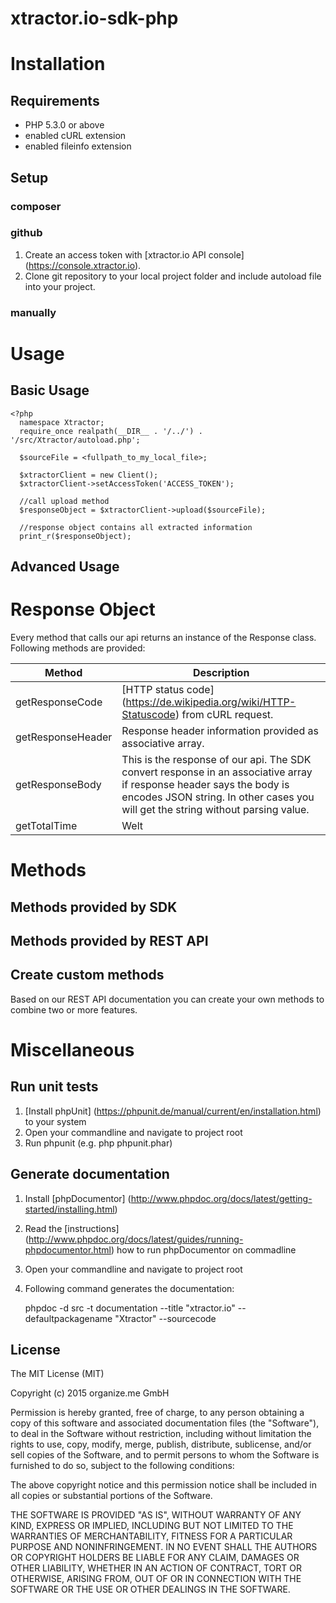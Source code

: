 # xtractor.io-sdk-php

# Installation #

## Requirements ##

  - PHP 5.3.0 or above
  - enabled cURL extension
  - enabled fileinfo extension

## Setup ##

### composer ###


### github ###

1. Create an access token with [xtractor.io API console] (https://console.xtractor.io). 
2. Clone git repository to your local project folder and include autoload file into your project.

### manually ###


# Usage #

## Basic Usage ##

    <?php
      namespace Xtractor;
      require_once realpath(__DIR__ . '/../') . '/src/Xtractor/autoload.php';
      
      $sourceFile = <fullpath_to_my_local_file>;
      
      $xtractorClient = new Client();
      $xtractorClient->setAccessToken('ACCESS_TOKEN');
      
      //call upload method
      $responseObject = $xtractorClient->upload($sourceFile);
      
      //response object contains all extracted information
      print_r($responseObject);

## Advanced Usage ##


# Response Object #

Every method that calls our api returns an instance of the Response class. Following methods are provided:

| Method | Description |
| --- | --- |
| getResponseCode | [HTTP status code] (https://de.wikipedia.org/wiki/HTTP-Statuscode) from cURL request.  |
| getResponseHeader | Response header information provided as associative array. |
| getResponseBody | This is the response of our api. The SDK convert response in an associative array if response header says the body is encodes JSON string. In other cases you will get the string without parsing value.  |
| getTotalTime | Welt |

# Methods #

## Methods provided by SDK ##

## Methods provided by REST API ##

## Create custom methods ##

Based on our REST API documentation you can create your own methods to combine two or more features.

# Miscellaneous #

## Run unit tests ##

1. [Install phpUnit] (https://phpunit.de/manual/current/en/installation.html) to your system
2. Open your commandline and navigate to project root
3. Run phpunit (e.g. php phpunit.phar) 

## Generate documentation ##

1. Install [phpDocumentor] (http://www.phpdoc.org/docs/latest/getting-started/installing.html)
2. Read the [instructions] (http://www.phpdoc.org/docs/latest/guides/running-phpdocumentor.html) how to run phpDocumentor on commadline
3. Open your commandline and navigate to project root
4. Following command generates the documentation:


    phpdoc -d src -t documentation --title "xtractor.io" --defaultpackagename "Xtractor" --sourcecode

## License ##

The MIT License (MIT)

Copyright (c) 2015 organize.me GmbH

Permission is hereby granted, free of charge, to any person obtaining a copy
of this software and associated documentation files (the "Software"), to deal
in the Software without restriction, including without limitation the rights
to use, copy, modify, merge, publish, distribute, sublicense, and/or sell
copies of the Software, and to permit persons to whom the Software is
furnished to do so, subject to the following conditions:

The above copyright notice and this permission notice shall be included in all
copies or substantial portions of the Software.

THE SOFTWARE IS PROVIDED "AS IS", WITHOUT WARRANTY OF ANY KIND, EXPRESS OR
IMPLIED, INCLUDING BUT NOT LIMITED TO THE WARRANTIES OF MERCHANTABILITY,
FITNESS FOR A PARTICULAR PURPOSE AND NONINFRINGEMENT. IN NO EVENT SHALL THE
AUTHORS OR COPYRIGHT HOLDERS BE LIABLE FOR ANY CLAIM, DAMAGES OR OTHER
LIABILITY, WHETHER IN AN ACTION OF CONTRACT, TORT OR OTHERWISE, ARISING FROM,
OUT OF OR IN CONNECTION WITH THE SOFTWARE OR THE USE OR OTHER DEALINGS IN THE
SOFTWARE.
